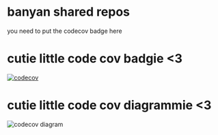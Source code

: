# banyan shared repos

you need to put the codecov badge here

# cutie little code cov badgie <3
[![codecov](https://codecov.io/gh/banyancomputer/banyan-shared-rs/branch/master/graph/badge.svg?token=BNIKTPUS3T)](https://codecov.io/gh/banyancomputer/banyan-shared-rs)

# cutie little code cov diagrammie <3 
![codecov diagram](https://codecov.io/gh/banyancomputer/banyan-shared-rs/branch/master/graphs/tree.svg?token=BNIKTPUS3T)

